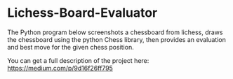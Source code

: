 # Lichess-Board-Evaluator
The Python program below screenshots a chessboard from lichess, draws the chessboard using the python Chess library, then provides an evaluation and best move for the given chess position.

You can get a full description of the project here: https://medium.com/p/9d16f26ff795
